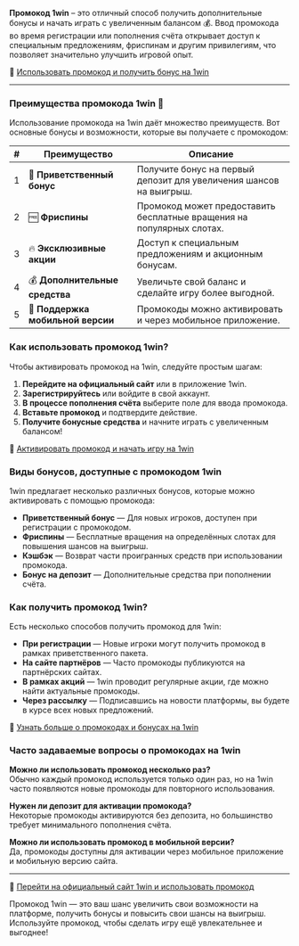 **Промокод 1win** – это отличный способ получить дополнительные бонусы и начать играть с увеличенным балансом 💰. Ввод промокода во время регистрации или пополнения счёта открывает доступ к специальным предложениям, фриспинам и другим привилегиям, что позволяет значительно улучшить игровой опыт.

🔗 [Использовать промокод и получить бонус на 1win](https://brandplay.link/smXVpBbG)

---

### Преимущества промокода 1win 🎁

Использование промокода на 1win даёт множество преимуществ. Вот основные бонусы и возможности, которые вы получаете с промокодом:

| # | Преимущество | Описание |
|---|--------------|----------|
| 1 | 🎉 **Приветственный бонус** | Получите бонус на первый депозит для увеличения шансов на выигрыш. |
| 2 | 🆓 **Фриспины** | Промокод может предоставить бесплатные вращения на популярных слотах. |
| 3 | 🔥 **Эксклюзивные акции** | Доступ к специальным предложениям и акционным бонусам. |
| 4 | 💰 **Дополнительные средства** | Увеличьте свой баланс и сделайте игру более выгодной. |
| 5 | 📲 **Поддержка мобильной версии** | Промокоды можно активировать и через мобильное приложение. |

### Как использовать промокод 1win?

Чтобы активировать промокод на 1win, следуйте простым шагам:

1. **Перейдите на официальный сайт** или в приложение 1win.
2. **Зарегистрируйтесь** или войдите в свой аккаунт.
3. **В процессе пополнения счёта** выберите поле для ввода промокода.
4. **Вставьте промокод** и подтвердите действие.
5. **Получите бонусные средства** и начните играть с увеличенным балансом!

🔗 [Активировать промокод и начать игру на 1win](https://brandplay.link/smXVpBbG)

### Виды бонусов, доступные с промокодом 1win

1win предлагает несколько различных бонусов, которые можно активировать с помощью промокода:

- **Приветственный бонус** — Для новых игроков, доступен при регистрации с промокодом.
- **Фриспины** — Бесплатные вращения на определённых слотах для повышения шансов на выигрыш.
- **Кэшбэк** — Возврат части проигранных средств при использовании промокода.
- **Бонус на депозит** — Дополнительные средства при пополнении счёта.

### Как получить промокод 1win?

Есть несколько способов получить промокод для 1win:

- **При регистрации** — Новые игроки могут получить промокод в рамках приветственного пакета.
- **На сайте партнёров** — Часто промокоды публикуются на партнёрских сайтах.
- **В рамках акций** — 1win проводит регулярные акции, где можно найти актуальные промокоды.
- **Через рассылку** — Подписавшись на новости платформы, вы будете в курсе всех новых предложений.

🔗 [Узнать больше о промокодах и бонусах на 1win](https://brandplay.link/smXVpBbG)

### Часто задаваемые вопросы о промокодах на 1win

**Можно ли использовать промокод несколько раз?**  
Обычно каждый промокод используется только один раз, но на 1win часто появляются новые промокоды для повторного использования.

**Нужен ли депозит для активации промокода?**  
Некоторые промокоды активируются без депозита, но большинство требует минимального пополнения счёта.

**Можно ли использовать промокод в мобильной версии?**  
Да, промокоды доступны для активации через мобильное приложение и мобильную версию сайта.

---

🔗 [Перейти на официальный сайт 1win и использовать промокод](https://brandplay.link/smXVpBbG)

Промокод 1win — это ваш шанс увеличить свои возможности на платформе, получить бонусы и повысить свои шансы на выигрыш. Используйте промокод, чтобы сделать игру ещё увлекательнее и выгоднее!
